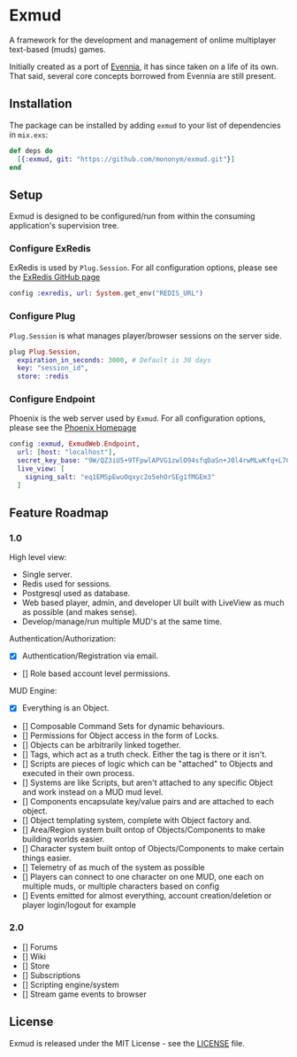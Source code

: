 # Exmud

A framework for the development and management of onlime multiplayer text-based (muds) games. 

Initially created as a port of [Evennia](http://www.evennia.com/), it has since taken on a life of its own. That said,
several core concepts borrowed from Evennia are still present.

## Installation

The package can be installed by adding `exmud` to your list of dependencies in `mix.exs`:

```elixir
def deps do
  [{:exmud, git: "https://github.com/mononym/exmud.git"}]
end
```

## Setup

Exmud is designed to be configured/run from within the consuming application's supervision tree.

### Configure ExRedis

ExRedis is used by `Plug.Session`. For all configuration options, please see the [ExRedis GitHub page]

```elixir
config :exredis, url: System.get_env("REDIS_URL")
```

  [ExRedis GitHub page]: https://github.com/artemeff/exredis

### Configure Plug

`Plug.Session` is what manages player/browser sessions on the server side.

```elixir
plug Plug.Session,
  expiration_in_seconds: 3000, # Default is 30 days
  key: "session_id",
  store: :redis
```

### Configure Endpoint

Phoenix is the web server used by `Exmud`. For all configuration options, please see the [Phoenix Homepage]

```elixir
config :exmud, ExmudWeb.Endpoint,
  url: [host: "localhost"],
  secret_key_base: "9W/QZ3iU5+9TFpwlAPVG1zwlO94sfqDaSn+J0l4rwMLwKfq+L7CgVAs18kOQIZ7d",
  live_view: [
    signing_salt: "eq1EMSpEwuOqxyc2o5ehOrSEg1fMGEm3"
  ]
```

  [Phoenix Homepage]: https://phoenixframework.org/

## Feature Roadmap

### 1.0

High level view:
- Single server.
- Redis used for sessions.
- Postgresql used as database.
- Web based player, admin, and developer UI built with LiveView as much as possible (and makes sense).
- Develop/manage/run multiple MUD's at the same time.

Authentication/Authorization:
- [x] Authentication/Registration via email.
- [] Role based account level permissions.

MUD Engine:
- [x] Everything is an Object.
- [] Composable Command Sets for dynamic behaviours.
- [] Permissions for Object access in the form of Locks.
- [] Objects can be arbitrarily linked together.
- [] Tags, which act as a truth check. Either the tag is there or it isn't.
- [] Scripts are pieces of logic which can be "attached" to Objects and executed in their own process.
- [] Systems are like Scripts, but aren't attached to any specific Object and work instead on a MUD mud level.
- [] Components encapsulate key/value pairs and are attached to each object.
- [] Object templating system, complete with Object factory and.
- [] Area/Region system built ontop of Objects/Components to make building worlds easier.
- [] Character system built ontop of Objects/Components to make certain things easier.
- [] Telemetry of as much of the system as possible
- [] Players can connect to one character on one MUD, one each on multiple muds, or multiple characters based on config
- [] Events emitted for almost everything, account creation/deletion or player login/logout for example

### 2.0

- [] Forums
- [] Wiki
- [] Store
- [] Subscriptions
- [] Scripting engine/system
- [] Stream game events to browser

## License

Exmud is released under the MIT License - see the [LICENSE](LICENSE) file.
